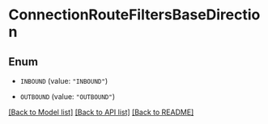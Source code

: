 # ConnectionRouteFiltersBaseDirection

## Enum


* `INBOUND` (value: `"INBOUND"`)

* `OUTBOUND` (value: `"OUTBOUND"`)


[[Back to Model list]](../README.md#documentation-for-models) [[Back to API list]](../README.md#documentation-for-api-endpoints) [[Back to README]](../README.md)


